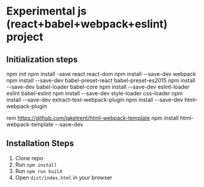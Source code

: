 # Experimental js (react+babel+webpack+eslint) project


## Initialization steps

npm init
npm install -save react react-dom
npm install --save-dev webpack
npm install --save-dev babel-preset-react babel-preset-es2015
npm install --save-dev babel-loader babel-core
npm install --save-dev eslint-loader eslint babel-eslint
npm install --save-dev style-loader css-loader
npm install --save-dev extract-text-webpack-plugin
npm install --save-dev html-webpack-plugin


rem https://github.com/jaketrent/html-webpack-template
npm install html-webpack-template --save-dev



## Installation Steps

1. Clone repo
2. Run `npm install`
3. Run `npm run build`
4. Open `dist/index.html` in your browser
